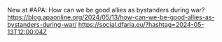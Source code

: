 New at #APA: How can we be good allies as bystanders during war? https://blog.apaonline.org/2024/05/13/how-can-we-be-good-allies-as-bystanders-during-war/ https://social.dfaria.eu/?hashtag=2024-05-13T12:00:04Z